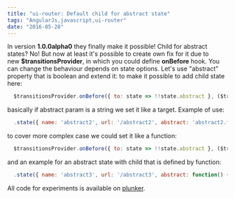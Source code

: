 ```yaml
---
title: "ui-router: Default child for abstract state"
tags: "AngularJs,javascript,ui-router"
date: "2016-05-28"
---
```


In version **1.0.0alpha0** they finally make it possible! Child for abstract states? No! But now at least it's possible to create own fix for it due to new **$transitionsProvider**, in which you could define **onBefore** hook. You can change the behaviour depends on state options. Let's use "abstract" property that is boolean and extend it: to make it possible to add child state here:

```javascript 
  $transitionsProvider.onBefore({ to: state => !!state.abstract }, ($transition$, $state) => { if (angular.isString($transition.to().abstract)) { return $state.target($transition.to().abstract); } });  
 ```

basically if abstract param is a string we set it like a target. Example of use:

```javascript 
  .state({ name: 'abstract2', url: '/abstract2', abstract: 'abstract2.foo', // redirect to 'abstract2.foo' template: 'abstract2' })  
 ```

to cover more complex case we could set it like a function:

```javascript 
  $transitionsProvider.onBefore({ to: state => !!state.abstract }, ($transition$, $state, $injector) => { if (angular.isFunction($transition.to().abstract)) { return $state.target($injector.invoke($transition.to().abstract)) } });  
 ```

and an example for an abstract state with child that is defined by function:

```javascript 
  .state({ name: 'abstract3', url: '/abstract3', abstract: function() { return 'abstract3.foo' }, // Function redirect template: 'abstract3' })  
 ```

All code for experiments is available on [plunker](https://plnkr.co/edit/vOJlRv9V7fX9G8TNqfKf?p=preview).
